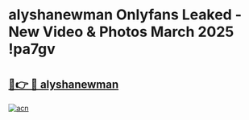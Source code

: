 # alyshanewman Onlyfans Leaked - New Video & Photos March 2025 !pa7gv

# <h2><a href="https://y34ajv.iuczelnia.edu.pl?title=alyshanewman&ref=pa7gv">🔗👉 🔴 alyshanewman</a></h2>

[![acn](https://github.com/user-attachments/assets/0f9c940e-d8b0-45ae-aac7-cd30a18b3e1c)](https://y34ajv.iuczelnia.edu.pl?title=alyshanewman&ref=pa7gv)

